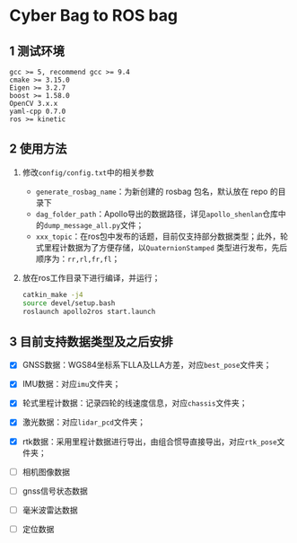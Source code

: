 # Cyber Bag to ROS bag

## 1 测试环境

```
gcc >= 5, recommend gcc >= 9.4
cmake >= 3.15.0
Eigen >= 3.2.7
boost >= 1.58.0
OpenCV 3.x.x
yaml-cpp 0.7.0
ros >= kinetic
```

## 2 使用方法

1. 修改`config/config.txt`中的相关参数

   + `generate_rosbag_name`：为新创建的 rosbag 包名，默认放在 repo 的目录下
   + `dag_folder_path`：Apollo导出的数据路径，详见`apollo_shenlan`仓库中的`dump_message_all.py`文件；
   + `xxx_topic`：在ros包中发布的话题，目前仅支持部分数据类型；此外，轮式里程计数据为了方便存储，以`QuaternionStamped` 类型进行发布，先后顺序为：`rr,rl,fr,fl`；

2. 放在ros工作目录下进行编译，并运行；

   ```bash
   catkin_make -j4
   source devel/setup.bash
   roslaunch apollo2ros start.launch
   ```

## 3 目前支持数据类型及之后安排

- [x] GNSS数据：WGS84坐标系下LLA及LLA方差，对应`best_pose`文件夹；
- [x] IMU数据：对应`imu`文件夹；
- [x] 轮式里程计数据：记录四轮的线速度信息，对应`chassis`文件夹；
- [x] 激光数据：对应`lidar_pcd`文件夹；
- [x] rtk数据：采用里程计数据进行导出，由组合惯导直接导出，对应`rtk_pose`文件夹；
- [ ] 相机图像数据
- [ ] gnss信号状态数据
- [ ] 毫米波雷达数据
- [ ] 定位数据




